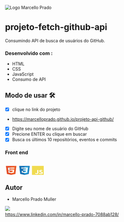 ![Logo](https://github.com/marcelloprado/portfolio/blob/main/src/imagens/favicon-32x32.png) Marcello Prado

# projeto-fetch-github-api

Consumindo API de busca de usuários do GitHub.
### Desenvolvido com :
- HTML 
- CSS 
- JavaScript
- Consumo de API

## Modo de usar 🛠️
- [x] clique no link do projeto
- https://marcelloprado.github.io/projeto-api-github/
- [x] Digite seu nome de usuário do GitHub
- [x] Precione ENTER ou clique em buscar
- [x] Busca os últimos 10 repositórios, eventos e commits

### Front end
<div style="display: inline_block"><br>
  <img align="center" alt="HTML" height="30" width="40" src="https://raw.githubusercontent.com/devicons/devicon/master/icons/html5/html5-original.svg">
  <img align="center" alt="CSS" height="30" width="40" src="https://raw.githubusercontent.com/devicons/devicon/master/icons/css3/css3-original.svg">
  <img align="center" alt="Js" height="30" width="40" src="https://raw.githubusercontent.com/devicons/devicon/master/icons/javascript/javascript-plain.svg">
</div>

## Autor

- Marcello Prado Muller

<img src="https://user-images.githubusercontent.com/93588409/206851051-9a242bbb-37af-41b7-9d75-342da9f06fbd.jpeg" width=115><br>
https://www.linkedin.com/in/marcello-prado-7088ab128/




